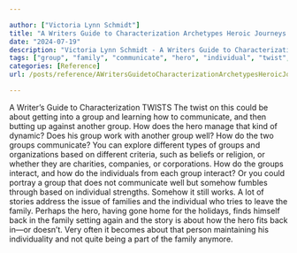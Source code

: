 ```yaml
---

author: ["Victoria Lynn Schmidt"]
title: "A Writers Guide to Characterization Archetypes Heroic Journeys and Other Elements of Dynamic Character Development - part0022_split_008.html"
date: "2024-07-19"
description: "Victoria Lynn Schmidt - A Writers Guide to Characterization Archetypes Heroic Journeys and Other Elements of Dynamic Character Development"
tags: ["group", "family", "communicate", "hero", "individual", "twist", "could", "another", "work", "well", "different", "based", "interact", "somehow", "story", "back", "writer", "guide", "characterization", "getting", "learning", "butting", "manage", "kind", "dynamic"]
categories: [Reference]
url: /posts/reference/AWritersGuidetoCharacterizationArchetypesHeroicJourneysandOtherElementsofDynamicCharacterDevelopment-part0022split008html

---
```



A Writer’s Guide to Characterization
TWISTS
The twist on this could be about getting into a group and learning how to communicate, and then butting up against another group. How does the hero manage that kind of dynamic? Does his group work with another group well? How do the two groups communicate? You can explore different types of groups and organizations based on different criteria, such as beliefs or religion, or whether they are charities, companies, or corporations. How do the groups interact, and how do the individuals from each group interact?
Or you could portray a group that does not communicate well but somehow fumbles through based on individual strengths. Somehow it still works.
A lot of stories address the issue of families and the individual who tries to leave the family. Perhaps the hero, having gone home for the holidays, finds himself back in the family setting again and the story is about how the hero fits back in—or doesn’t. Very often it becomes about that person maintaining his individuality and not quite being a part of the family anymore.
